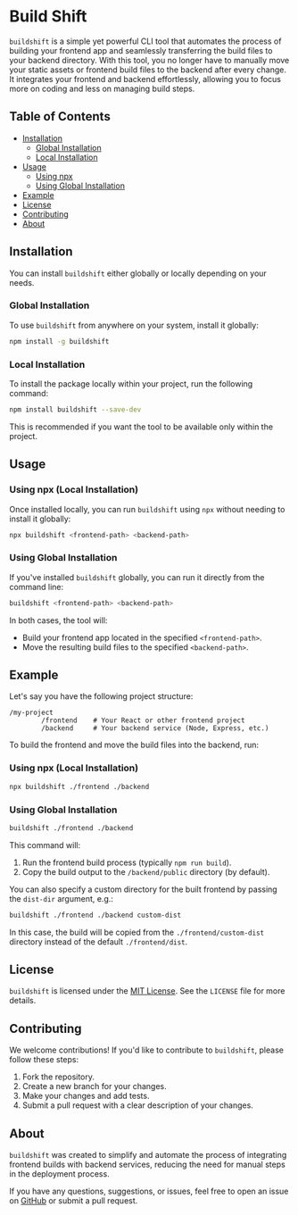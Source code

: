# Build Shift

`buildshift` is a simple yet powerful CLI tool that automates the process of building your frontend app and seamlessly transferring the build files to your backend directory. With this tool, you no longer have to manually move your static assets or frontend build files to the backend after every change. It integrates your frontend and backend effortlessly, allowing you to focus more on coding and less on managing build steps.


## Table of Contents

- [Installation](#installation)
    - [Global Installation](#global-installation)
    - [Local Installation](#local-installation)
- [Usage](#usage)
    - [Using npx](#using-npx)
    - [Using Global Installation](#using-global-installation)
- [Example](#example)
- [License](#license)
- [Contributing](#contributing)
- [About](#about)

## Installation

You can install `buildshift` either globally or locally depending on your needs.

### Global Installation

To use `buildshift` from anywhere on your system, install it globally:

```bash
npm install -g buildshift
```

### Local Installation

To install the package locally within your project, run the following command:

```bash
npm install buildshift --save-dev
```

This is recommended if you want the tool to be available only within the project.

## Usage

### Using npx (Local Installation)

Once installed locally, you can run `buildshift` using `npx` without needing to install it globally:

```bash
npx buildshift <frontend-path> <backend-path>
```

### Using Global Installation

If you've installed `buildshift` globally, you can run it directly from the command line:

```bash
buildshift <frontend-path> <backend-path>
```

In both cases, the tool will:

- Build your frontend app located in the specified `<frontend-path>`.
- Move the resulting build files to the specified `<backend-path>`.

## Example

Let's say you have the following project structure:

```
/my-project
        /frontend    # Your React or other frontend project
        /backend     # Your backend service (Node, Express, etc.)
```

To build the frontend and move the build files into the backend, run:

### Using npx (Local Installation)

```bash
npx buildshift ./frontend ./backend
```

### Using Global Installation

```bash
buildshift ./frontend ./backend
```

This command will:

1. Run the frontend build process (typically `npm run build`).
2. Copy the build output to the `/backend/public` directory (by default).

You can also specify a custom directory for the built frontend by passing the `dist-dir` argument, e.g.:

```bash
buildshift ./frontend ./backend custom-dist
```

In this case, the build will be copied from the `./frontend/custom-dist` directory instead of the default `./frontend/dist`.

## License

`buildshift` is licensed under the [MIT License](LICENSE). See the `LICENSE` file for more details.

## Contributing

We welcome contributions! If you'd like to contribute to `buildshift`, please follow these steps:

1. Fork the repository.
2. Create a new branch for your changes.
3. Make your changes and add tests.
4. Submit a pull request with a clear description of your changes.


## About

`buildshift` was created to simplify and automate the process of integrating frontend builds with backend services, reducing the need for manual steps in the deployment process.

If you have any questions, suggestions, or issues, feel free to open an issue on [GitHub](https://github.com/your-repo/buildshift/issues) or submit a pull request.
